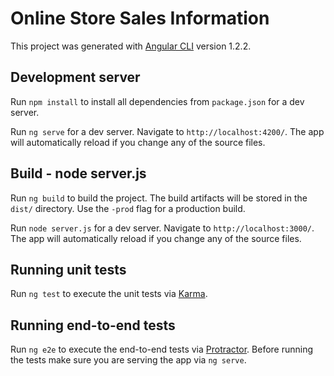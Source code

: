 # Online Store Sales Information

This project was generated with [Angular CLI](https://github.com/angular/angular-cli) version 1.2.2.

## Development server

Run `npm install` to install all dependencies from `package.json` for a dev server. 

Run `ng serve` for a dev server. Navigate to `http://localhost:4200/`. The app will automatically reload if you change any of the source files.

## Build - node server.js

Run `ng build` to build the project. The build artifacts will be stored in the `dist/` directory. Use the `-prod` flag for a production build.

Run `node server.js` for a dev server. Navigate to `http://localhost:3000/`. The app will automatically reload if you change any of the source files.

## Running unit tests

Run `ng test` to execute the unit tests via [Karma](https://karma-runner.github.io).

## Running end-to-end tests

Run `ng e2e` to execute the end-to-end tests via [Protractor](http://www.protractortest.org/).
Before running the tests make sure you are serving the app via `ng serve`.


